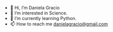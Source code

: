 - 👋 Hi, I’m Daniela Gracio
- 👀 I’m interested in Science.
- 🌱 I’m currently learning Python.
- 📫 How to reach me danielagracio@gmail.com
